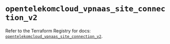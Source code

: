 # `opentelekomcloud_vpnaas_site_connection_v2`

Refer to the Terraform Registry for docs: [`opentelekomcloud_vpnaas_site_connection_v2`](https://registry.terraform.io/providers/opentelekomcloud/opentelekomcloud/1.36.14/docs/resources/vpnaas_site_connection_v2).
